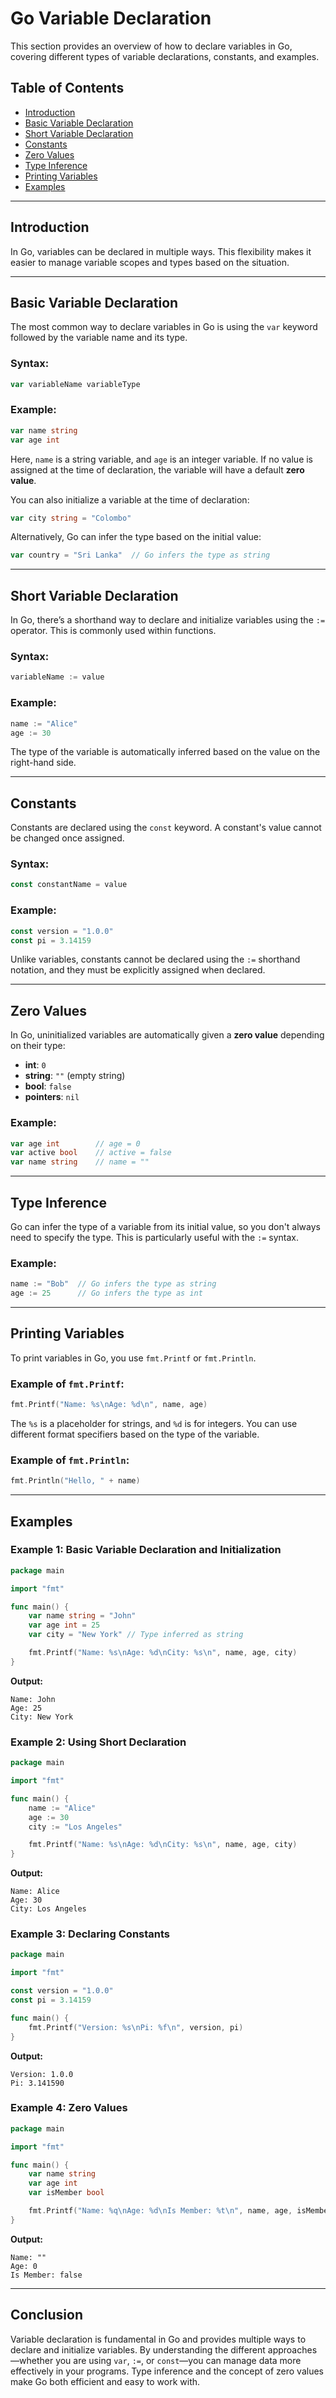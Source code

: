 # Go Variable Declaration

This section provides an overview of how to declare variables in Go, covering different types of variable declarations, constants, and examples.

## Table of Contents
- [Introduction](#introduction)
- [Basic Variable Declaration](#basic-variable-declaration)
- [Short Variable Declaration](#short-variable-declaration)
- [Constants](#constants)
- [Zero Values](#zero-values)
- [Type Inference](#type-inference)
- [Printing Variables](#printing-variables)
- [Examples](#examples)

---

## Introduction

In Go, variables can be declared in multiple ways. This flexibility makes it easier to manage variable scopes and types based on the situation.

---

## Basic Variable Declaration

The most common way to declare variables in Go is using the `var` keyword followed by the variable name and its type.

### Syntax:

```go
var variableName variableType
```

### Example:

```go
var name string
var age int
```

Here, `name` is a string variable, and `age` is an integer variable. If no value is assigned at the time of declaration, the variable will have a default **zero value**.

You can also initialize a variable at the time of declaration:

```go
var city string = "Colombo"
```

Alternatively, Go can infer the type based on the initial value:

```go
var country = "Sri Lanka"  // Go infers the type as string
```

---

## Short Variable Declaration

In Go, there’s a shorthand way to declare and initialize variables using the `:=` operator. This is commonly used within functions.

### Syntax:

```go
variableName := value
```

### Example:

```go
name := "Alice"
age := 30
```

The type of the variable is automatically inferred based on the value on the right-hand side.

---

## Constants

Constants are declared using the `const` keyword. A constant's value cannot be changed once assigned.

### Syntax:

```go
const constantName = value
```

### Example:

```go
const version = "1.0.0"
const pi = 3.14159
```

Unlike variables, constants cannot be declared using the `:=` shorthand notation, and they must be explicitly assigned when declared.

---

## Zero Values

In Go, uninitialized variables are automatically given a **zero value** depending on their type:

- **int**: `0`
- **string**: `""` (empty string)
- **bool**: `false`
- **pointers**: `nil`

### Example:

```go
var age int        // age = 0
var active bool    // active = false
var name string    // name = ""
```

---

## Type Inference

Go can infer the type of a variable from its initial value, so you don't always need to specify the type. This is particularly useful with the `:=` syntax.

### Example:

```go
name := "Bob"  // Go infers the type as string
age := 25      // Go infers the type as int
```

---

## Printing Variables

To print variables in Go, you use `fmt.Printf` or `fmt.Println`.

### Example of `fmt.Printf`:

```go
fmt.Printf("Name: %s\nAge: %d\n", name, age)
```

The `%s` is a placeholder for strings, and `%d` is for integers. You can use different format specifiers based on the type of the variable.

### Example of `fmt.Println`:

```go
fmt.Println("Hello, " + name)
```

---

## Examples

### Example 1: Basic Variable Declaration and Initialization

```go
package main

import "fmt"

func main() {
    var name string = "John"
    var age int = 25
    var city = "New York" // Type inferred as string

    fmt.Printf("Name: %s\nAge: %d\nCity: %s\n", name, age, city)
}
```

**Output:**

```plaintext
Name: John
Age: 25
City: New York
```

### Example 2: Using Short Declaration

```go
package main

import "fmt"

func main() {
    name := "Alice"
    age := 30
    city := "Los Angeles"

    fmt.Printf("Name: %s\nAge: %d\nCity: %s\n", name, age, city)
}
```

**Output:**

```plaintext
Name: Alice
Age: 30
City: Los Angeles
```

### Example 3: Declaring Constants

```go
package main

import "fmt"

const version = "1.0.0"
const pi = 3.14159

func main() {
    fmt.Printf("Version: %s\nPi: %f\n", version, pi)
}
```

**Output:**

```plaintext
Version: 1.0.0
Pi: 3.141590
```

### Example 4: Zero Values

```go
package main

import "fmt"

func main() {
    var name string
    var age int
    var isMember bool

    fmt.Printf("Name: %q\nAge: %d\nIs Member: %t\n", name, age, isMember)
}
```

**Output:**

```plaintext
Name: ""
Age: 0
Is Member: false
```

---

## Conclusion

Variable declaration is fundamental in Go and provides multiple ways to declare and initialize variables. By understanding the different approaches—whether you are using `var`, `:=`, or `const`—you can manage data more effectively in your programs. Type inference and the concept of zero values make Go both efficient and easy to work with.

